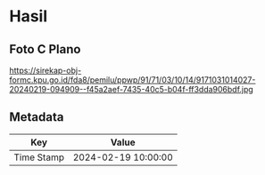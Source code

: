# Hasil

## Foto C Plano

https://sirekap-obj-formc.kpu.go.id/fda8/pemilu/ppwp/91/71/03/10/14/9171031014027-20240219-094909--f45a2aef-7435-40c5-b04f-ff3dda906bdf.jpg


## Metadata

| Key        | Value               |
| ---------- | ------------------- |
| Time Stamp | 2024-02-19 10:00:00 |



